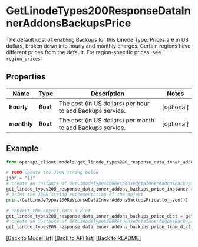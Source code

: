 # GetLinodeTypes200ResponseDataInnerAddonsBackupsPrice

The default cost of enabling Backups for this Linode Type. Prices are in US dollars, broken down into hourly and monthly charges.  Certain regions have different prices from the default. For region-specific prices, see `region_prices`.

## Properties

Name | Type | Description | Notes
------------ | ------------- | ------------- | -------------
**hourly** | **float** | The cost (in US dollars) per hour to add Backups service. | [optional] 
**monthly** | **float** | The cost (in US dollars) per month to add Backups service. | [optional] 

## Example

```python
from openapi_client.models.get_linode_types200_response_data_inner_addons_backups_price import GetLinodeTypes200ResponseDataInnerAddonsBackupsPrice

# TODO update the JSON string below
json = "{}"
# create an instance of GetLinodeTypes200ResponseDataInnerAddonsBackupsPrice from a JSON string
get_linode_types200_response_data_inner_addons_backups_price_instance = GetLinodeTypes200ResponseDataInnerAddonsBackupsPrice.from_json(json)
# print the JSON string representation of the object
print(GetLinodeTypes200ResponseDataInnerAddonsBackupsPrice.to_json())

# convert the object into a dict
get_linode_types200_response_data_inner_addons_backups_price_dict = get_linode_types200_response_data_inner_addons_backups_price_instance.to_dict()
# create an instance of GetLinodeTypes200ResponseDataInnerAddonsBackupsPrice from a dict
get_linode_types200_response_data_inner_addons_backups_price_from_dict = GetLinodeTypes200ResponseDataInnerAddonsBackupsPrice.from_dict(get_linode_types200_response_data_inner_addons_backups_price_dict)
```
[[Back to Model list]](../README.md#documentation-for-models) [[Back to API list]](../README.md#documentation-for-api-endpoints) [[Back to README]](../README.md)


